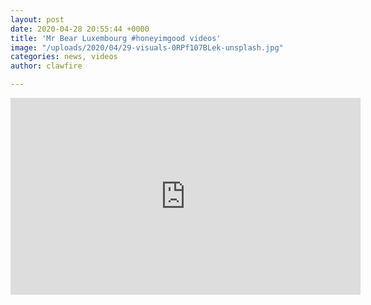 ```yaml
---
layout: post
date: 2020-04-28 20:55:44 +0000
title: 'Mr Bear Luxembourg #honeyimgood videos'
image: "/uploads/2020/04/29-visuals-0RPf107BLek-unsplash.jpg"
categories: news, videos
author: clawfire

---
```

<iframe src="https://www.facebook.com/plugins/video.php?href=https%3A%2F%2Fwww.facebook.com%2F105383567557156%2Fvideos%2F227261158530411%2F&show_text=0&width=560" width="560" height="315" style="border:none;overflow:hidden" scrolling="no" frameborder="0" allowTransparency="true" allowFullScreen="true"></iframe>